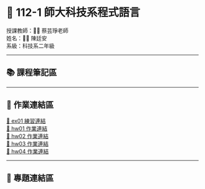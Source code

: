 # 🚀 112-1 師大科技系程式語言
授課教師：👩‍🏫 蔡芸琤老師<br>
姓名：👨‍💻 陳廷安<br>
系級：科技系二年級<br>

---

## 📚 課程筆記區

---

## 📝 作業連結區
[📄 ex01 練習連結](https://youtu.be/M0zquROZXMg)<br>
[📄 hw01 作業連結]()<br>
[📄 hw02 作業連結]()<br>
[📄 hw03 作業連結]()<br>
[📄 hw04 作業連結]()<br>

---

## 🔗 專題連結區
